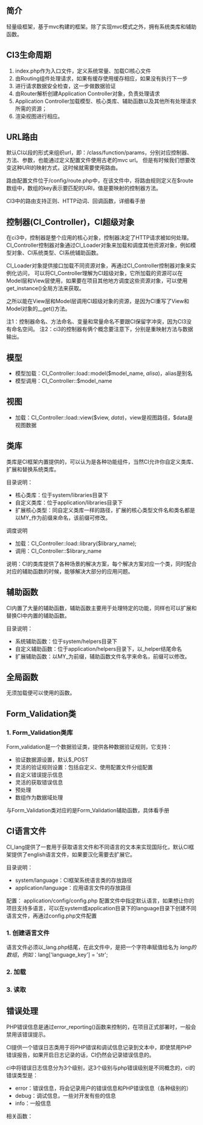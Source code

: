 ## 简介
轻量级框架，基于mvc构建的框架。除了实现mvc模式之外，拥有系统类库和辅助函数。

## CI3生命周期
1. index.php作为入口文件，定义系统常量、加载CI核心文件
2. 由Routing组件处理请求，如果有缓存使用缓存相应，如果没有执行下一步
3. 进行请求数据安全检查，这一步做数据验证
4. 由Router解析创建Application Controller对象，负责处理请求
5. Application Controller加载模型、核心类库、辅助函数以及其他所有处理请求所需的资源；
6. 渲染视图进行相应。

## URL路由
默认CI以段的形式来组织url，即：/class/function/params，分别对应控制器、方法、参数，也能通过定义配置文件使用古老的mvc url。
但是有时候我们想要改变这种URI的映射方式，这时候就需要使用路由。

路由配置文件位于/config/route.php中，在该文件中，将路由规则定义在$route数组中，数组的key表示要匹配的URI，值是要映射的控制器方法。

CI3中的路由支持正则、HTTP动词、回调函数，详细看手册


## 控制器(CI_Controller)，CI超级对象
在ci3中，控制器是整个应用的核心对象，控制器决定了HTTP请求被如何处理。
CI_Controller控制器对象通过CI_Loader对象来加载和调度其他资源对象，例如模型对象、CI系统类型、CI系统辅助函数。

CI_Loader对象提供接口加载不同资源对象，再通过CI_Controller控制器对象来实例化访问，
可以将CI_Controller理解为CI超级对象，它所加载的资源可以在Model层和View层使用，如果要在项目其他地方调度这些资源对象，可以使用get_instance()全局方法来获取。

之所以能在View层和Model层调用CI超级对象的资源，是因为CI重写了View和Model对象的__get()方法。

注1：控制器命名、方法命名、变量和常量命名不要跟CI保留字冲突，因为CI3没有命名空间。
注2：ci3的控制器有俩个概念要注意下，分别是重映射方法与数据输出。

## 模型
- 模型加载：CI_Controller::load::model($model_name, $alisa)，$alias是别名
- 模型调用：CI_Controller::$model_name


## 视图
- 加载：CI_Controller::load::view($view, $data)，$view是视图路径，$data是视图数据


## 类库
类库是CI框架内置提供的，可以认为是各种功能组件，当然CI允许你自定义类库、扩展和替换系统类库。

目录说明：
- 核心类库：位于system/libraries目录下
- 自定义类库：位于application/libraries目录下
- 扩展核心类型：同自定义类库一样的路径，扩展的核心类型文件名和类名都是以MY_作为前缀来命名，该前缀可修改。

调度说明
- 加载：CI_Controller::load::library($library_name);
- 调用：CI_Controller::$library_name

说明：CI的类库提供了各种场景的解决方案，每个解决方案对应一个类，同时配合对应的辅助函数的时候，能够解决大部分的应用问题。


## 辅助函数
CI内置了大量的辅助函数，辅助函数主要用于处理特定的功能，同样也可以扩展和替换CI中内置的辅助函数。

目录说明：
- 系统辅助函数：位于system/helpers目录下
- 自定义辅助函数：位于application/helpers目录下，以_helper结尾命名
- 扩展辅助函数：以MY_为前缀，辅助函数文件名字来命名，前缀可以修改。



## 全局函数
无须加载便可以使用的函数。


## Form_Validation类
### 1. Form_Validation类库
Form_validation是一个数据验证类，提供各种数据验证规则，它支持：

- 验证数据源设置，默认$_POST
- 灵活的验证规则设置：包括自定义、使用配置文件分组配置
- 自定义错误提示信息
- 灵活的获取错误信息
- 预处理
- 数组作为数据域处理

与Form_Validation类对应的是Form_Validation辅助函数，具体看手册





## CI语言文件
CI_lang提供了一套用于获取语言文件和不同语言的文本来实现国际化，默认CI框架提供了english语言文件，如果要汉化需要去扩展它。

目录说明：
- system/language：CI框架系统语言类的存放路径
- application/language：应用语言文件的存放路径

配置：
application/config/config.php 配置文件中指定默认语言，如果想让你的项目支持多语言，可以在system或application目录下的language目录下创建不同语言文件，再通过config.php文件配置

### 1. 创建语言文件
语言文件必须以_lang.php结尾，在此文件中，是把一个字符串赋值给名为 $lang 的数组，例如：$lang['language_key'] = 'str';

### 2. 加载
### 3. 读取


## 错误处理
PHP错误信息是通过error_reporting()函数来控制的，在项目正式部署时，一般会禁用该错误提示。

CI提供一个错误日志类用于将PHP错误和调试信息记录到文本中，即使禁用PHP错误报告，如果开启日志记录的话，CI仍然会记录错误信息的。

ci中将错误日志信息分为3个级别，这3个级别与php错误级别是不同概念的，ci的错误类型是：
- error：错误信息，将会记录用户的错误信息和PHP错误信息（各种级别的）
- debug：调试信息，一些对开发有些的信息
- info：一般信息

相关函数：
